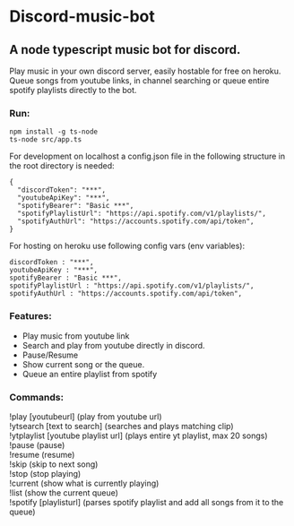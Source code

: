 # Discord-music-bot

## A node typescript music bot for discord.

Play music in your own discord server, easily hostable for free on heroku.  
Queue songs from youtube links, in channel searching or queue entire spotify playlists directly to the bot.

### Run:

`npm install -g ts-node`  
`ts-node src/app.ts`

For development on localhost a config.json file in the following structure in the root directory is needed:

```
{
  "discordToken": "***",
  "youtubeApiKey": "***",
  "spotifyBearer": "Basic ***",
  "spotifyPlaylistUrl": "https://api.spotify.com/v1/playlists/",
  "spotifyAuthUrl": "https://accounts.spotify.com/api/token",
}
```

For hosting on heroku use following config vars (env variables):

```
discordToken : "***",
youtubeApiKey : "***",
spotifyBearer : "Basic ***",
spotifyPlaylistUrl : "https://api.spotify.com/v1/playlists/",
spotifyAuthUrl : "https://accounts.spotify.com/api/token",
```

### Features:

- Play music from youtube link
- Search and play from youtube directly in discord.
- Pause/Resume
- Show current song or the queue.
- Queue an entire playlist from spotify

### Commands:

!play [youtubeurl] (play from youtube url)  
!ytsearch [text to search] (searches and plays matching clip)  
!ytplaylist [youtube playlist url] (plays entire yt playlist, max 20 songs)    
!pause (pause)  
!resume (resume)  
!skip (skip to next song)  
!stop (stop playing)  
!current (show what is currently playing)  
!list (show the current queue)  
!spotify [playlisturl] (parses spotify playlist and add all songs from it to the queue)
